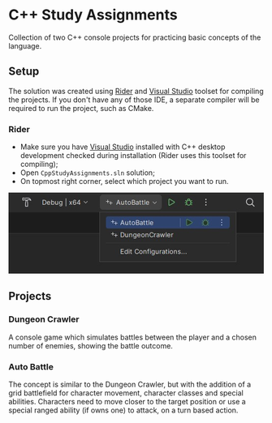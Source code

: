 # C++ Study Assignments
Collection of two C++ console projects for practicing basic concepts of the language.


## Setup

The solution was created using [Rider](https://www.jetbrains.com/pt-br/rider/) and [Visual Studio](https://visualstudio.microsoft.com/pt-br/vs/community/) toolset for compiling the projects. If you don't have any of those IDE, a separate compiler will be required to run the project, such as CMake.

### Rider
* Make sure you have [Visual Studio](https://visualstudio.microsoft.com/pt-br/vs/community/) installed with C++ desktop development checked during installation (Rider uses this toolset for compiling);
* Open `CppStudyAssignments.sln` solution;
* On topmost right corner, select which project you want to run.

![ProjectRunSelection.jpg](Readme/ProjectRunSelection.jpg)

## Projects

### Dungeon Crawler

A console game which simulates battles between the player and a chosen number of enemies, showing the battle outcome.

### Auto Battle

The concept is similar to the Dungeon Crawler, but with the addition of a grid battlefield for character movement, character classes and special abilities.
Characters need to move closer to the target position or use a special ranged ability (if owns one) to attack, on a turn based action.
